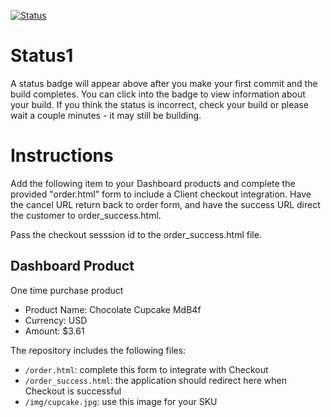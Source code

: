 [![Status](https://img.shields.io/badge/status-BUILDING%20COMMIT:%20c27842e35ab1393cf3d9d64069c927d1486dc6cb-yellow.svg)](https://github.com/raysaavedra-work/bakery_scaffold_0bJ8n2ZSz5HI2mYO/commit/c27842e35ab1393cf3d9d64069c927d1486dc6cb)


# Status1

A status badge will appear above after you make your first commit and the build completes. You can click into the badge to view information about your build. If you think the status is incorrect, check your build or please wait a couple minutes - it may still be building.

# Instructions

Add the following item to your Dashboard products and complete the provided "order.html" form to include a Client checkout integration. Have the cancel URL return back to order form, and have the success URL direct the customer to order_success.html.

Pass the checkout sesssion id to the order_success.html file.

## Dashboard Product
One time purchase product
* Product Name: Chocolate Cupcake MdB4f
* Currency: USD
* Amount: $3.61

The repository includes the following files:
* `/order.html`: complete this form to integrate with Checkout
* `/order_success.html`: the application should redirect here when Checkout is successful
* `/img/cupcake.jpg`: use this image for your SKU
